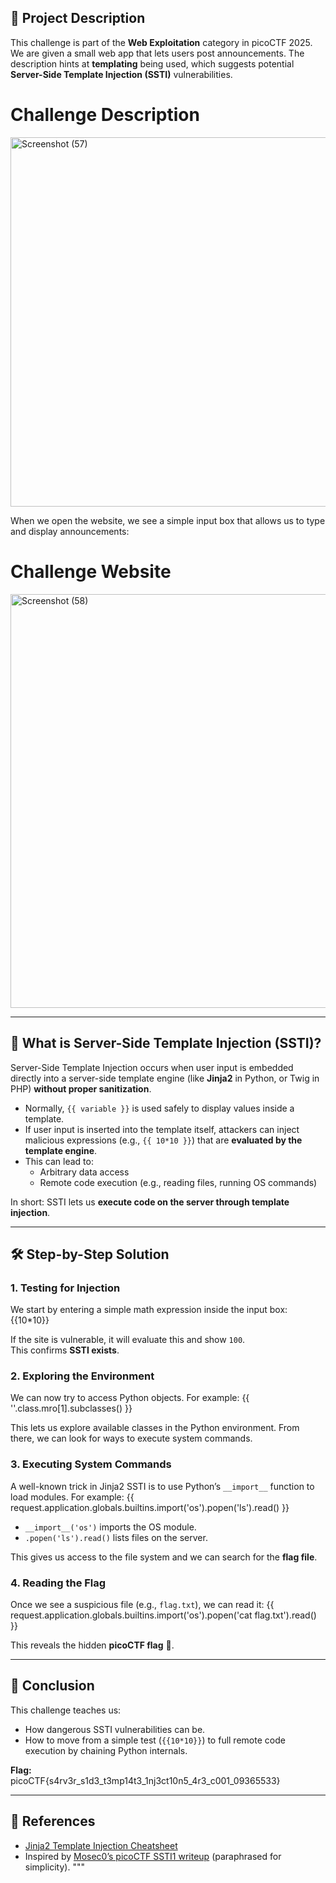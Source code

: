 
## 📌 Project Description

This challenge is part of the **Web Exploitation** category in picoCTF 2025.  
We are given a small web app that lets users post announcements. The description hints at **templating** being used, which suggests potential **Server-Side Template Injection (SSTI)** vulnerabilities.

# Challenge Description

<img width="671" height="591" alt="Screenshot (57)" src="https://github.com/user-attachments/assets/21e47857-ba62-41f1-8059-e553d3b472e5" />


When we open the website, we see a simple input box that allows us to type and display announcements:

# Challenge Website

<img width="1366" height="662" alt="Screenshot (58)" src="https://github.com/user-attachments/assets/e58d41ae-8022-41fd-93a6-621a8bc62b37" />

---

## 🔎 What is Server-Side Template Injection (SSTI)?

Server-Side Template Injection occurs when user input is embedded directly into a server-side template engine (like **Jinja2** in Python, or Twig in PHP) **without proper sanitization**.

- Normally, `{{ variable }}` is used safely to display values inside a template.
- If user input is inserted into the template itself, attackers can inject malicious expressions (e.g., `{{ 10*10 }}`) that are **evaluated by the template engine**.
- This can lead to:
  - Arbitrary data access
  - Remote code execution (e.g., reading files, running OS commands)

In short: SSTI lets us **execute code on the server through template injection**.

---

## 🛠️ Step-by-Step Solution

### 1. Testing for Injection

We start by entering a simple math expression inside the input box:
{{10*10}}

If the site is vulnerable, it will evaluate this and show `100`.  
This confirms **SSTI exists**.

### 2. Exploring the Environment

We can now try to access Python objects. For example:
{{ ''.class.mro[1].subclasses() }}

This lets us explore available classes in the Python environment. From there, we can look for ways to execute system commands.

### 3. Executing System Commands

A well-known trick in Jinja2 SSTI is to use Python’s `__import__` function to load modules. For example:
{{ request.application.globals.builtins.import('os').popen('ls').read() }}


- `__import__('os')` imports the OS module.
- `.popen('ls').read()` lists files on the server.

This gives us access to the file system and we can search for the **flag file**.

### 4. Reading the Flag

Once we see a suspicious file (e.g., `flag.txt`), we can read it:
{{ request.application.globals.builtins.import('os').popen('cat flag.txt').read() }}

This reveals the hidden **picoCTF flag** 🎉.

---

## 🏁 Conclusion

This challenge teaches us:

- How dangerous SSTI vulnerabilities can be.
- How to move from a simple test (`{{10*10}}`) to full remote code execution by chaining Python internals.

**Flag:**  
picoCTF{s4rv3r_s1d3_t3mp14t3_1nj3ct10n5_4r3_c001_09365533}

---

## 🔗 References

- [Jinja2 Template Injection Cheatsheet](https://book.hacktricks.xyz/pentesting-web/ssti-server-side-template-injection)
- Inspired by [Mosec0’s picoCTF SSTI1 writeup](https://mosec0.medium.com/picoctf-2025-ssti1-ctf-writeup-a5bf0d4977b5) (paraphrased for simplicity).
  """
